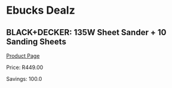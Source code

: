 
# Ebucks Dealz
## BLACK+DECKER: 135W Sheet Sander + 10 Sanding Sheets
[Product Page](https://www.ebucks.com/web/shop/productSelected.do?prodId=373100455&catId=717342768)

Price: R449.00

Savings: 100.0


	